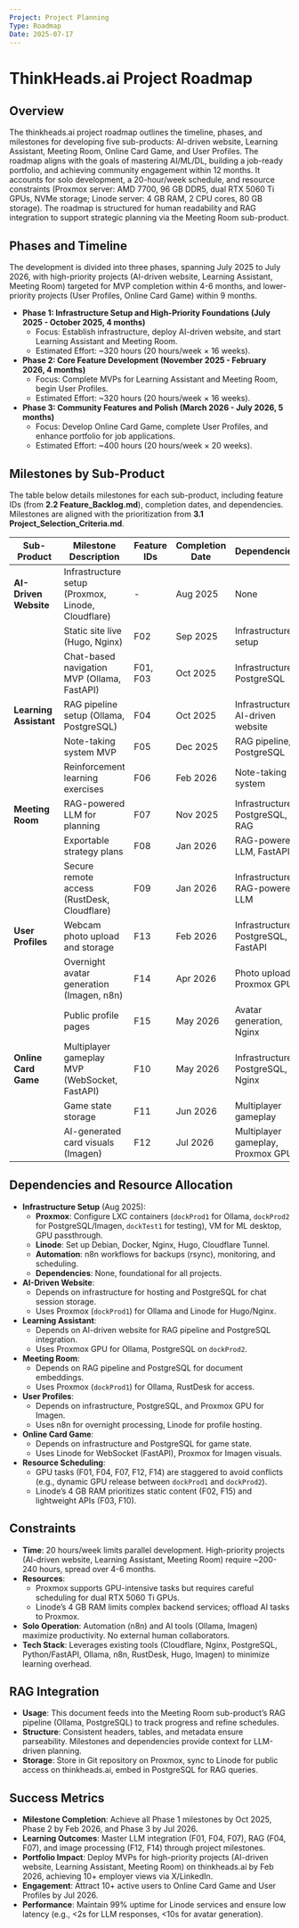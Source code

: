 ```yaml
---
Project: Project Planning
Type: Roadmap
Date: 2025-07-17
---
```


# ThinkHeads.ai Project Roadmap

## Overview
The thinkheads.ai project roadmap outlines the timeline, phases, and milestones for developing five sub-products: AI-driven website, Learning Assistant, Meeting Room, Online Card Game, and User Profiles. The roadmap aligns with the goals of mastering AI/ML/DL, building a job-ready portfolio, and achieving community engagement within 12 months. It accounts for solo development, a 20-hour/week schedule, and resource constraints (Proxmox server: AMD 7700, 96 GB DDR5, dual RTX 5060 Ti GPUs, NVMe storage; Linode server: 4 GB RAM, 2 CPU cores, 80 GB storage). The roadmap is structured for human readability and RAG integration to support strategic planning via the Meeting Room sub-product.

## Phases and Timeline
The development is divided into three phases, spanning July 2025 to July 2026, with high-priority projects (AI-driven website, Learning Assistant, Meeting Room) targeted for MVP completion within 4-6 months, and lower-priority projects (User Profiles, Online Card Game) within 9 months.

- **Phase 1: Infrastructure Setup and High-Priority Foundations (July 2025 - October 2025, 4 months)**
  - Focus: Establish infrastructure, deploy AI-driven website, and start Learning Assistant and Meeting Room.
  - Estimated Effort: ~320 hours (20 hours/week × 16 weeks).
- **Phase 2: Core Feature Development (November 2025 - February 2026, 4 months)**
  - Focus: Complete MVPs for Learning Assistant and Meeting Room, begin User Profiles.
  - Estimated Effort: ~320 hours (20 hours/week × 16 weeks).
- **Phase 3: Community Features and Polish (March 2026 - July 2026, 5 months)**
  - Focus: Develop Online Card Game, complete User Profiles, and enhance portfolio for job applications.
  - Estimated Effort: ~400 hours (20 hours/week × 20 weeks).

## Milestones by Sub-Product
The table below details milestones for each sub-product, including feature IDs (from **2.2 Feature_Backlog.md**), completion dates, and dependencies. Milestones are aligned with the prioritization from **3.1 Project_Selection_Criteria.md**.

| Sub-Product         | Milestone Description                              | Feature IDs | Completion Date | Dependencies                     |
|---------------------|---------------------------------------------------|-------------|-----------------|----------------------------------|
| **AI-Driven Website** | Infrastructure setup (Proxmox, Linode, Cloudflare) | -           | Aug 2025        | None                             |
|                     | Static site live (Hugo, Nginx)                   | F02         | Sep 2025        | Infrastructure setup             |
|                     | Chat-based navigation MVP (Ollama, FastAPI)      | F01, F03    | Oct 2025        | Infrastructure, PostgreSQL       |
| **Learning Assistant** | RAG pipeline setup (Ollama, PostgreSQL)          | F04         | Oct 2025        | Infrastructure, AI-driven website |
|                     | Note-taking system MVP                           | F05         | Dec 2025        | RAG pipeline, PostgreSQL         |
|                     | Reinforcement learning exercises                 | F06         | Feb 2026        | Note-taking system               |
| **Meeting Room**    | RAG-powered LLM for planning                     | F07         | Nov 2025        | Infrastructure, PostgreSQL, RAG   |
|                     | Exportable strategy plans                        | F08         | Jan 2026        | RAG-powered LLM, FastAPI         |
|                     | Secure remote access (RustDesk, Cloudflare)      | F09         | Jan 2026        | Infrastructure, RAG-powered LLM  |
| **User Profiles**   | Webcam photo upload and storage                  | F13         | Feb 2026        | Infrastructure, PostgreSQL, FastAPI |
|                     | Overnight avatar generation (Imagen, n8n)        | F14         | Apr 2026        | Photo upload, Proxmox GPU        |
|                     | Public profile pages                             | F15         | May 2026        | Avatar generation, Nginx         |
| **Online Card Game**| Multiplayer gameplay MVP (WebSocket, FastAPI)    | F10         | May 2026        | Infrastructure, PostgreSQL, Nginx |
|                     | Game state storage                               | F11         | Jun 2026        | Multiplayer gameplay             |
|                     | AI-generated card visuals (Imagen)               | F12         | Jul 2026        | Multiplayer gameplay, Proxmox GPU |

## Dependencies and Resource Allocation
- **Infrastructure Setup** (Aug 2025):
  - **Proxmox**: Configure LXC containers (`dockProd1` for Ollama, `dockProd2` for PostgreSQL/Imagen, `dockTest1` for testing), VM for ML desktop, GPU passthrough.
  - **Linode**: Set up Debian, Docker, Nginx, Hugo, Cloudflare Tunnel.
  - **Automation**: n8n workflows for backups (rsync), monitoring, and scheduling.
  - **Dependencies**: None, foundational for all projects.
- **AI-Driven Website**:
  - Depends on infrastructure for hosting and PostgreSQL for chat session storage.
  - Uses Proxmox (`dockProd1`) for Ollama and Linode for Hugo/Nginx.
- **Learning Assistant**:
  - Depends on AI-driven website for RAG pipeline and PostgreSQL integration.
  - Uses Proxmox GPU for Ollama, PostgreSQL on `dockProd2`.
- **Meeting Room**:
  - Depends on RAG pipeline and PostgreSQL for document embeddings.
  - Uses Proxmox (`dockProd1`) for Ollama, RustDesk for access.
- **User Profiles**:
  - Depends on infrastructure, PostgreSQL, and Proxmox GPU for Imagen.
  - Uses n8n for overnight processing, Linode for profile hosting.
- **Online Card Game**:
  - Depends on infrastructure and PostgreSQL for game state.
  - Uses Linode for WebSocket (FastAPI), Proxmox for Imagen visuals.
- **Resource Scheduling**:
  - GPU tasks (F01, F04, F07, F12, F14) are staggered to avoid conflicts (e.g., dynamic GPU release between `dockProd1` and `dockProd2`).
  - Linode’s 4 GB RAM prioritizes static content (F02, F15) and lightweight APIs (F03, F10).

## Constraints
- **Time**: 20 hours/week limits parallel development. High-priority projects (AI-driven website, Learning Assistant, Meeting Room) require ~200-240 hours, spread over 4-6 months.
- **Resources**:
  - Proxmox supports GPU-intensive tasks but requires careful scheduling for dual RTX 5060 Ti GPUs.
  - Linode’s 4 GB RAM limits complex backend services; offload AI tasks to Proxmox.
- **Solo Operation**: Automation (n8n) and AI tools (Ollama, Imagen) maximize productivity. No external human collaborators.
- **Tech Stack**: Leverages existing tools (Cloudflare, Nginx, PostgreSQL, Python/FastAPI, Ollama, n8n, RustDesk, Hugo, Imagen) to minimize learning overhead.

## RAG Integration
- **Usage**: This document feeds into the Meeting Room sub-product’s RAG pipeline (Ollama, PostgreSQL) to track progress and refine schedules.
- **Structure**: Consistent headers, tables, and metadata ensure parseability. Milestones and dependencies provide context for LLM-driven planning.
- **Storage**: Store in Git repository on Proxmox, sync to Linode for public access on thinkheads.ai, embed in PostgreSQL for RAG queries.

## Success Metrics
- **Milestone Completion**: Achieve all Phase 1 milestones by Oct 2025, Phase 2 by Feb 2026, and Phase 3 by Jul 2026.
- **Learning Outcomes**: Master LLM integration (F01, F04, F07), RAG (F04, F07), and image processing (F12, F14) through project milestones.
- **Portfolio Impact**: Deploy MVPs for high-priority projects (AI-driven website, Learning Assistant, Meeting Room) on thinkheads.ai by Feb 2026, achieving 10+ employer views via X/LinkedIn.
- **Engagement**: Attract 10+ active users to Online Card Game and User Profiles by Jul 2026.
- **Performance**: Maintain 99% uptime for Linode services and ensure low latency (e.g., <2s for LLM responses, <10s for avatar generation).
